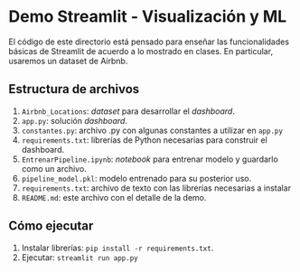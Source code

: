 # Demo Streamlit - Visualización y ML

El código de este directorio está pensado para enseñar las funcionalidades básicas de Streamlit de
acuerdo a lo mostrado en clases. En particular, usaremos un dataset de Airbnb.

## Estructura de archivos

1. `Airbnb_Locations`: _dataset_ para desarrollar el _dashboard_.
2. `app.py`: solución _dashboard_.
3. `constantes.py`: archivo .py con algunas constantes a utilizar en `app.py`
4. `requirements.txt`: librerías de Python necesarias para construir el dashboard.
5. `EntrenarPipeline.ipynb`: _notebook_ para entrenar modelo y guardarlo como un archivo.
6. `pipeline_model.pkl`: modelo entrenado para su posterior uso.
7. `requirements.txt`: archivo de texto con las librerías necesarias a instalar
8. `README.md`: este archivo con el detalle de la demo.

## Cómo ejecutar
1. Instalar librerías: `pip install -r requirements.txt`.
2. Ejecutar: `streamlit run app.py`
